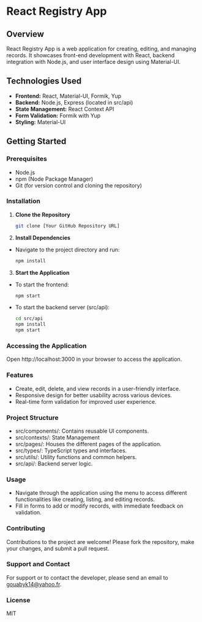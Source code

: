 # React Registry App

## Overview

React Registry App is a web application for creating, editing, and managing records. It showcases front-end development with React, backend integration with Node.js, and user interface design using Material-UI.

## Technologies Used

- **Frontend:** React, Material-UI, Formik, Yup
- **Backend:** Node.js, Express (located in src/api)
- **State Management:** React Context API
- **Form Validation:** Formik with Yup
- **Styling:** Material-UI

## Getting Started

### Prerequisites

- Node.js
- npm (Node Package Manager)
- Git (for version control and cloning the repository)

### Installation

1. **Clone the Repository**
   ```bash
   git clone [Your GitHub Repository URL]
   ```
2. **Install Dependencies**

- Navigate to the project directory and run:
  ```bash
  npm install
  ```

3. **Start the Application**

- To start the frontend:
  ```bash
  npm start
  ```
- To start the backend server (src/api):
  ```bash
  cd src/api
  npm install
  npm start
  ```

### Accessing the Application

Open http://localhost:3000 in your browser to access the application.

### Features

- Create, edit, delete, and view records in a user-friendly interface.
- Responsive design for better usability across various devices.
- Real-time form validation for improved user experience.

### Project Structure

- src/components/: Contains reusable UI components.
- src/contexts/: State Management
- src/pages/: Houses the different pages of the application.
- src/types/: TypeScript types and interfaces.
- src/utils/: Utility functions and common helpers.
- src/api/: Backend server logic.

### Usage

- Navigate through the application using the menu to access different functionalities like creating, listing, and editing records.
- Fill in forms to add or modify records, with immediate feedback on validation.

### Contributing

Contributions to the project are welcome! Please fork the repository, make your changes, and submit a pull request.

### Support and Contact

For support or to contact the developer, please send an email to gouabyk14@yahoo.fr.

### License

MIT
